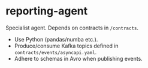 # reporting-agent
Specialist agent. Depends on contracts in `/contracts`.

- Use Python (pandas/numba etc.).
- Produce/consume Kafka topics defined in `contracts/events/asyncapi.yaml`.
- Adhere to schemas in Avro when publishing events.
